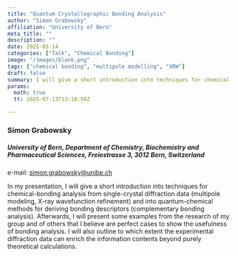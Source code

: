 ```yaml
---
title: "Quantum Crystallographic Bonding Analysis"
author: "Simon Grabowsky"
affiliation: "University of Bern"
meta_title: ""
description: ""
date: 2025-05-14
categories: ["Talk", "Chemical Bonding"]
image: "/images/blank.png"
tags: ["chemical bonding", "multipole modelling", "XRW"]
draft: false
summary: I will give a short introduction into techniques for chemical-bonding analysis from single-crystal diffraction data (multipole modeling, X-ray wavefunction refinement) and into quantum-chemical methods for deriving bonding descriptors
params:
  math: true
  tt: 2025-07-13T13:18:50Z

---
```


### Simon Grabowsky

##### University of Bern, Department of Chemistry, Biochemistry and Pharmaceutical Sciences, Freiestrasse 3, 3012 Bern, Switzerland

e-mail: simon.grabowsky@unibe.ch

In my presentation, I will give a short introduction into techniques for chemical-bonding analysis from single-crystal
diffraction data (multipole modeling, X-ray wavefunction refinement) and into quantum-chemical methods for deriving
bonding descriptors (complementary bonding analysis). Afterwards, I will present some examples from the research of my
group and of others that I believe are perfect cases to show the usefulness of bonding analysis. I will also outline to which
extent the experimental diffraction data can enrich the information contents beyond purely theoretical calculations.
